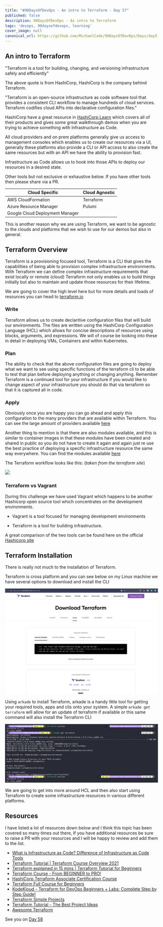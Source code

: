 ```yaml
---
title: "#90DaysOfDevOps - An intro to Terraform - Day 57"
published: false
description: 90DaysOfDevOps - An intro to Terraform  
tags: 'devops, 90daysofdevops, learning'
cover_image: null
canonical_url: https://github.com/MichaelCade/90DaysOfDevOps/Days/day57.md 
---
```

## An intro to Terraform 

"Terraform is a tool for building, changing, and versioning infrastructure safely and efficiently" 

The above quote is from HashiCorp, HashiCorp is the company behind Terraform. 

"Terraform is an open-source infrastructure as code software tool that provides a consistent CLI workflow to manage hundreds of cloud services. Terraform codifies cloud APIs into declarative configuration files."

HashiCorp have a great resource in [HashiCorp Learn](https://learn.hashicorp.com/terraform?utm_source=terraform_io&utm_content=terraform_io_hero) which covers all of their products and gives some great walkthrough demos when you are trying to achieve something with Infrastructure as Code. 

All cloud providers and on prem platforms generally give us access to management consoles which enables us to create our resources via a UI, generally these platforms also provide a CLI or API access to also create the same resources but with an API we have the ability to provision fast. 

Infrastructure as Code allows us to hook into those APIs to deploy our resources in a desired state. 

Other tools but not exclusive or exhaustive below. If you have other tools then please share via a PR.  

| Cloud Specific                  | Cloud Agnostic | 
| ------------------------------- | -------------- |
| AWS CloudFormation              | Terraform      | 
| Azure Resource Manager          | Pulumi         | 
| Google Cloud Deployment Manager |                | 

This is another reason why we are using Terraform, we want to be agnostic to the clouds and platforms that we wish to use for our demos but also in general. 

## Terraform Overview 

Terraform is a provisioning focused tool, Terraform is a CLI that gives the capabilities of being able to provision complex infrastructure environments. With Terraform we can define complex infrastructure requirements that exist locally or remote (cloud) Terraform not only enables us to build things initially but also to maintain and update those resources for their lifetime.  

We are going to cover the high level here but for more details and loads of resources you can head to [terraform.io](https://www.terraform.io/)

### Write

Terraform allows us to create declaritive configuration files that will build our environments. The files are written using the HashiCorp Configuration Language (HCL) which allows for concise descriptions of resources using blocks, arguments, and expressions. We will of course be looking into these in detail in deploying VMs, Containers and within Kubernetes. 


### Plan

The ability to check that the above configuration files are going to deploy what we want to see using specific functions of the terraform cli to be able to test that plan before deploying anything or changing anything. Remember Terraform is a continued tool for your infrastructure if you would like to change aspect of your infrastructure you should do that via terraform so that it is captured all in code. 

### Apply

Obviously once you are happy you can go ahead and apply this configuration to the many providers that are available within Terraform. You can see the large amount of providers available [here](https://registry.terraform.io/browse/providers)

Another thing to mention is that there are also modules available, and this is similar to container images in that these modules have been created and shared in public so you do not have to create it again and again just re use the best practice of deploying a specific infrastructure resource the same way everywhere. You can find the modules available [here](https://registry.terraform.io/browse/modules)


The Terraform workflow looks like this: (*taken from the terraform site*)


![](https://www.terraform.io/_next/static/images/how-tf-works-2-88c36cecdbf1d3a92cc3976dd85ff8ad.png?fit=max&fm=webp&q=80&w=2500)

### Terraform vs Vagrant

During this challenge we have used Vagrant which happens to be another Hashicorp open source tool which concentrates on the development environments. 

- Vagrant is a tool focused for managing development environments

- Terraform is a tool for building infrastructure. 

A great comparison of the two tools can be found here on the official [Hashicorp site](https://www.vagrantup.com/intro/vs/terraform)


## Terraform Installation 

There is really not much to the installation of Terraform. 

Terraform is cross platform and you can see below on my Linux machine we have several options to download and install the CLI 

![](Images/Day57_IAC2.png)


Using `arkade` to install Terraform, arkade is a handy little tool for getting your required tools, apps and clis onto your system. A simple `arkade get terraform` will allow for an update of terraform if available or this same command will also install the Terraform CLI

![](Images/Day57_IAC1.png)

We are going to get into more around HCL and then also start using Terraform to create some infrastructure resources in various different platforms. 

## Resources 
I have listed a lot of resources down below and I think this topic has been covered so many times out there, If you have additional resources be sure to raise a PR with your resources and I will be happy to review and add them to the list. 

- [What is Infrastructure as Code? Difference of Infrastructure as Code Tools ](https://www.youtube.com/watch?v=POPP2WTJ8es)
- [Terraform Tutorial | Terraform Course Overview 2021](https://www.youtube.com/watch?v=m3cKkYXl-8o)
- [Terraform explained in 15 mins | Terraform Tutorial for Beginners ](https://www.youtube.com/watch?v=l5k1ai_GBDE)
- [Terraform Course - From BEGINNER to PRO!](https://www.youtube.com/watch?v=7xngnjfIlK4&list=WL&index=141&t=16s)
- [HashiCorp Terraform Associate Certification Course](https://www.youtube.com/watch?v=V4waklkBC38&list=WL&index=55&t=111s)
- [Terraform Full Course for Beginners](https://www.youtube.com/watch?v=EJ3N-hhiWv0&list=WL&index=39&t=27s)
- [KodeKloud -  Terraform for DevOps Beginners + Labs: Complete Step by Step Guide!](https://www.youtube.com/watch?v=YcJ9IeukJL8&list=WL&index=16&t=11s)
- [Terraform Simple Projects](https://terraform.joshuajebaraj.com/)
- [Terraform Tutorial - The Best Project Ideas](https://www.youtube.com/watch?v=oA-pPa0vfks)
- [Awesome Terraform](https://github.com/shuaibiyy/awesome-terraform)

See you on [Day 58](day58.md)